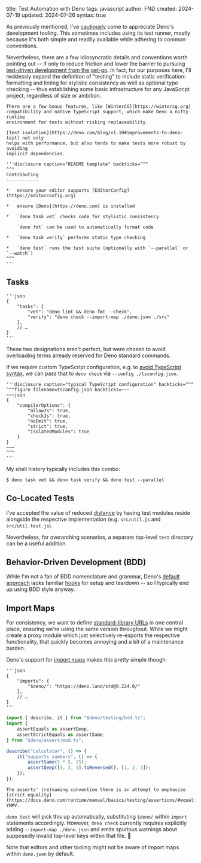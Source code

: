 title: Test Automation with Deno
tags: javascript
author: FND
created: 2024-07-19
updated: 2024-07-26
syntax: true

As previously mentioned, I've
[cautiously](page://articles/banishing-npm#ref:replaceability) come to
appreciate Deno's development tooling. This sometimes includes using its test
runner, mostly because it's both simple and readily available while adhering to
common conventions.

Nevertheless, there are a few idiosyncratic details and conventions worth
pointing out -- if only to reduce friction and lower the barrier to pursuing
[test-driven development from the get-go](https://kellysutton.com/2017/04/18/design-pressure.html).
In fact, for our purposes here, I'll recklessly expand the definition of
"testing" to include static verification: formatting and linting for stylistic
consistency as well as optional type checking -- thus establishing some basic
infrastructure for any JavaScript project, regardless of size or ambition.

```aside
There are a few bonus features, like [WinterCG](https://wintercg.org)
compatibility and native TypeScript support, which make Deno a nifty runtime
environment for tests without risking replaceability.

[Test isolation](https://deno.com/blog/v1.10#improvements-to-deno-test) not only
helps with performance, but also tends to make tests more robust by avoiding
implicit dependencies.
```

```aside
'''disclosure caption="README template" backticks=^^^
^^^
Contributing
------------

*   ensure your editor supports [EditorConfig](https://editorconfig.org)

*   ensure [Deno](https://deno.com) is installed

*   `deno task vet` checks code for stylistic consistency

    `deno fmt` can be used to automatically format code

*   `deno task verify` performs static type checking

*   `deno test` runs the test suite (optionally with `--parallel` or `--watch`)
^^^
'''
```


Tasks
-----

```figure filename=deno.json
'''json
{
    "tasks": {
        "vet": "deno lint && deno fmt --check",
        "verify": "deno check --import-map ./deno.json ./src"
    },
    // …
}
'''
```

These two designations aren't perfect, but were chosen to avoid overloading
terms already reserved for Deno standard commands.

If we require custom TypeScript configuration, e.g. to
[avoid TypeScript syntax](https://prepitaph.org/articles/typed-javascript/), we
can pass that to `deno check` via `--config ./tsconfig.json`.

```aside
'''disclosure caption="typical TypeScript configuration" backticks=^^^
^^^figure filename=tsconfig.json backticks=~~~
~~~json
{
    "compilerOptions": {
        "allowJs": true,
        "checkJs": true,
        "noEmit": true,
        "strict": true,
        "isolatedModules": true
    }
}
~~~
^^^
'''
```

My shell history typically includes this combo:

```shell
$ deno task vet && deno task verify && deno test --parallel
```


Co-Located Tests
----------------

I've accepted the value of reduced
[distance](https://en.wikipedia.org/wiki/Action_at_a_distance_%28computer_programming%29)
by having test modules reside alongside the respective implementation (e.g.
`src/util.js` and `src/util.test.js`).

Nevertheless, for overarching scenarios, a separate top-level `test` directory
can be a useful addition.


Behavior-Driven Development (BDD)
---------------------------------

While I'm not a fan of BDD nomenclature and grammar, Deno's
[default approach](https://docs.deno.com/runtime/manual/basics/testing/#writing-tests)
lacks familiar
[hooks](https://docs.deno.com/runtime/manual/basics/testing/behavior_driven_development/#hooks)
for setup and teardown -- so I typically end up using BDD style anyway.


Import Maps
-----------

For consistency, we want to define
[standard-library URLs](https://docs.deno.com/runtime/manual/basics/standard_library/#versioning-and-stability)
in one central place, ensuring we're using the same version throughout. While we
might create a proxy module which just selectively re-exports the respective
functionality, that quickly becomes annoying and a bit of a maintenance burden.

Deno's support for
[import maps](https://docs.deno.com/runtime/manual/basics/import_maps/) makes
this pretty simple though:

```figure filename=deno.json
'''json
{
    "imports": {
        "$deno/": "https://deno.land/std@0.224.0/"
    },
    // …
}
'''
```

```javascript
import { describe, it } from "$deno/testing/bdd.ts";
import {
    assertEquals as assertDeep,
    assertStrictEquals as assertSame,
} from "$deno/assert/mod.ts";

describe("calculator", () => {
    it("supports numbers", () => {
        assertSame(5 * 5, 25);
        assertDeep([3, 2, 1].toReversed(), [1, 2, 3]);
    });
});
```

```aside compact
The asserts' (re)naming convention there is an attempt to emphasize
[strict equality](https://docs.deno.com/runtime/manual/basics/testing/assertions/#equality).
YMMV.
```

`deno test` will pick this up automatically, substituting `$deno/` within
`import` statements accordingly. However, `deno check` currently requires
explicitly adding `--import-map ./deno.json` and emits spurious warnings about
supposedly invalid top-level keys within that file. 🤷

Note that editors and other tooling might not be aware of import maps within
`deno.json` by default.
